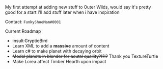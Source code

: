 My first attempt at adding new stuff to Outer Wilds, would say it's pretty good for a start
I'll add stuff later when i have inspiration

Contact: `FunkyShoeMan#0001`

Current Roadmap
- ~~Insult CrypticBird~~
- Learn XML to add a **massive** amount of content
- Learn c# to make planet with decaying orbit
- ~~Model planets in blender for acutal quaility?!?!?~~ Thank you TextureTurtle
- Make Lorea affect Timber Hearth upon impact
